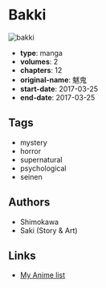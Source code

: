 # Bakki

![bakki](https://cdn.myanimelist.net/images/manga/1/200926.jpg)

-   **type**: manga
-   **volumes**: 2
-   **chapters**: 12
-   **original-name**: 魃鬼
-   **start-date**: 2017-03-25
-   **end-date**: 2017-03-25

## Tags

-   mystery
-   horror
-   supernatural
-   psychological
-   seinen

## Authors

-   Shimokawa
-   Saki (Story & Art)

## Links

-   [My Anime list](https://myanimelist.net/manga/105702/Bakki)
